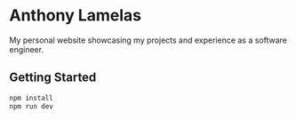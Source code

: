 # Anthony Lamelas

My personal website showcasing my projects and experience as a software engineer.

## Getting Started

```bash
npm install
npm run dev
```